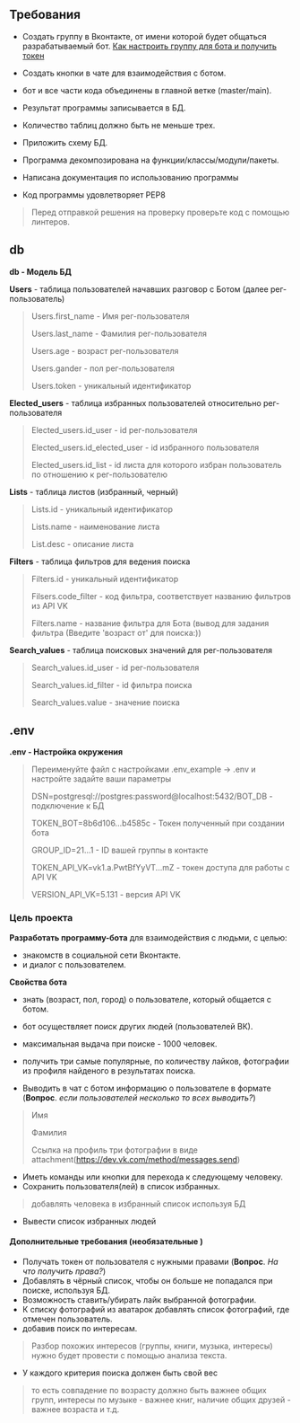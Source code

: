 ## Требования
 - Создать группу в Вконтакте, от имени которой будет общаться разрабатываемый бот.
[Как настроить группу для бота и получить токен](https://github.com/netology-code/adpy-team-diplom/blob/main/group_settings.md)


 - Создать кнопки в чате для взаимодействия с ботом.
 - бот и все части кода объединены в главной ветке (master/main).


 - Результат программы записывается в БД.
 - Количество таблиц должно быть не меньше трех.
 - Приложить схему БД.


 - Программа декомпозирована на функции/классы/модули/пакеты.
 - Написана документация по использованию программы


 - Код программы удовлетворяет PEP8
> Перед отправкой решения на проверку проверьте код с помощью линтеров.

## db

**db - Модель БД** 

**Users** - таблица пользователей начавших разговор с Ботом (далее рег-пользователь)
>
> Users.first_name - Имя рег-пользователя
>
> Users.last_name - Фамилия рег-пользователя
>
> Users.age - возраст рег-пользователя
>
> Users.gander - пол рег-пользователя
>
> Users.token - уникальный идентификатор

**Elected_users** - таблица избранных пользователей относительно рег-пользователя
> Elected_users.id_user - id рег-пользователя
>
> Elected_users.id_elected_user - id избранного пользователя
>
> Elected_users.id_list - id листа для которого избран пользователь по отношению к рег-пользователю

**Lists** - таблица листов (избранный, черный)
> Lists.id - уникальный идентификатор
>
> Lists.name - наименование листа
>
> List.desc - описание листа

**Filters** - таблица фильтров для ведения поиска
> Filters.id - уникальный идентификатор
>
> Filsers.code_filter - код фильтра, соответствует названию фильтров из API VK
>
> Filters.name - название фильтра для Бота (вывод для задания фильтра (Введите 'возраст от' для поиска:))

**Search_values** - таблица поисковых значений для рег-пользователя
> Search_values.id_user - id рег-пользователя
>
> Search_values.id_filter - id фильтра поиска
>
> Search_values.value - значение поиска

## .env

**.env - Настройка окружения** 
>Переименуйте файл c настройками .env_example -> .env и настройте задайте ваши параметры
> 
>DSN=postgresql://postgres:password@localhost:5432/BOT_DB - подключение к БД
>
>TOKEN_BOT=8b6d106...b4585c - Токен полученный при создании бота
>
>GROUP_ID=21...1 - ID вашей группы в контакте
>
>TOKEN_API_VK=vk1.a.PwtBfYyVT...mZ - токен доступа для работы с API VK
>
>VERSION_API_VK=5.131 - версия API VK


### Цель проекта
**Разработать программу-бота** для взаимодействия с людьми, с целью:
 - знакомств в социальной сети Вконтакте. 
 - и диалог с пользователем.

**Свойства бота**
 - знать (возраст, пол, город) о пользователе, который общается с ботом.


 - бот осуществляет поиск других людей (пользователей ВК).
 - максимальная выдача при поиске - 1000 человек.


 - получить три самые популярные, по количеству лайков, фотографии из профиля найденого в результатах поиска.


 - Выводить в чат с ботом информацию о пользователе в формате (**Вопрос**. _если пользователей несколько то всех 
   выводить?_)
 > Имя
 > 
 > Фамилия 
 > 
 > Cсылка на профиль три фотографии в виде attachment(https://dev.vk.com/method/messages.send)

 - Иметь команды или кнопки для перехода к следующему человеку.
 - Сохранить пользователя(лей) в список избранных.
> добавлять человека в избранный список используя БД
 - Вывести список избранных людей

#### Дополнительные требования (необязательные )
 - Получать токен от пользователя с нужными правами (**Вопрос**. _На что получить права?_)
 - Добавлять в чёрный список, чтобы он больше не попадался при поиске, используя БД.
 - Возможность ставить/убирать лайк выбранной фотографии.
 - К списку фотографий из аватарок добавлять список фотографий, где отмечен пользователь.
 - добавив поиск по интересам.
>Разбор похожих интересов (группы, книги, музыка, интересы) нужно будет провести с помощью анализа текста.

 - У каждого критерия поиска должен быть свой вес
> то есть совпадение по возрасту должно быть важнее общих групп, интересы по музыке - важнее книг, наличие общих друзей - важнее возраста и т.д.


